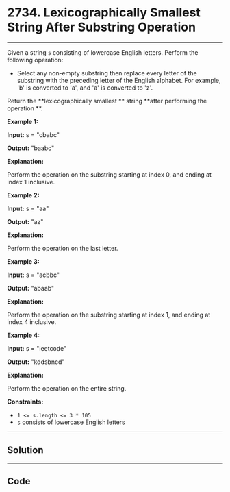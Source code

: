 # 2734. Lexicographically Smallest String After Substring Operation

---

Given a string `s` consisting of lowercase English letters. Perform the following operation:

  * Select any non-empty substring then replace every letter of the substring with the preceding letter of the English alphabet. For example, 'b' is converted to 'a', and 'a' is converted to 'z'.



Return the **lexicographically smallest ** string **after performing the operation **.

 

**Example 1:**

**Input:** s = "cbabc"

**Output:** "baabc"

**Explanation:**

Perform the operation on the substring starting at index 0, and ending at index 1 inclusive.

**Example 2:**

**Input:** s = "aa"

**Output:** "az"

**Explanation:**

Perform the operation on the last letter.

**Example 3:**

**Input:** s = "acbbc"

**Output:** "abaab"

**Explanation:**

Perform the operation on the substring starting at index 1, and ending at index 4 inclusive.

**Example 4:**

**Input:** s = "leetcode"

**Output:** "kddsbncd"

**Explanation:**

Perform the operation on the entire string.

 

**Constraints:**

  * `1 <= s.length <= 3 * 105`
  * `s` consists of lowercase English letters

---

## Solution



---

## Code
```python


```